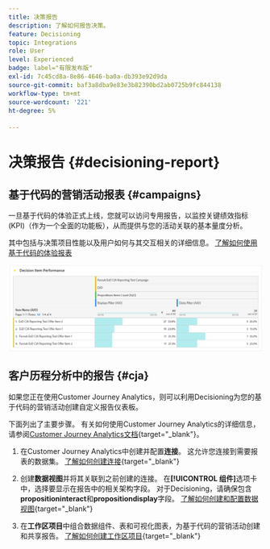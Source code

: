 ```yaml
---
title: 决策报告
description: 了解如何报告决策。
feature: Decisioning
topic: Integrations
role: User
level: Experienced
badge: label="有限发布版"
exl-id: 7c45cd8a-8e86-4646-ba0a-db393e92d9da
source-git-commit: baf3a8dba9e83e3b82390bd2ab0725b9fc844138
workflow-type: tm+mt
source-wordcount: '221'
ht-degree: 5%

---
```



# 决策报告 {#decisioning-report}

## 基于代码的营销活动报表 {#campaigns}

一旦基于代码的体验正式上线，您就可以访问专用报告，以监控关键绩效指标(KPI)（作为一个全面的功能板），从而提供与您的活动关联的基本量度分析。

其中包括与决策项目性能以及用户如何与其交互相关的详细信息。 [了解如何使用基于代码的体验报表](../reports/campaign-global-report-cja-code.md)

![](../reports/assets/cja-decisioning-item-performance.png)

## 客户历程分析中的报告 {#cja}

如果您正在使用Customer Journey Analytics，则可以利用Decisioning为您的基于代码的营销活动创建自定义报告仪表板。

下面列出了主要步骤。 有关如何使用Customer Journey Analytics的详细信息，请参阅[Customer Journey Analytics文档](https://experienceleague.adobe.com/en/docs/analytics-platform/using/cja-landing){target="_blank"}。

1. 在Customer Journey Analytics中创建并配置&#x200B;**连接**。 这允许您连接到需要报表的数据集。 [了解如何创建连接](https://experienceleague.adobe.com/en/docs/analytics-platform/using/cja-connections/create-connection){target="_blank"}

1. 创建&#x200B;**数据视图**&#x200B;并将其关联到之前创建的连接。 在&#x200B;**[!UICONTROL 组件]**&#x200B;选项卡中，选择要显示在报告中的相关架构字段。 对于Decisioning，请确保包含&#x200B;**propositioninteract**&#x200B;和&#x200B;**propositiondisplay**&#x200B;字段。 [了解如何创建和配置数据视图](https://experienceleague.adobe.com/en/docs/analytics-platform/using/cja-dataviews/create-dataview){target="_blank"}

1. 在&#x200B;**工作区项目**&#x200B;中组合数据组件、表和可视化图表，为基于代码的营销活动创建和共享报告。 [了解如何创建工作区项目](https://experienceleague.adobe.com/en/docs/analytics-platform/using/cja-workspace/build-workspace-project/create-projects){target="_blank"}
